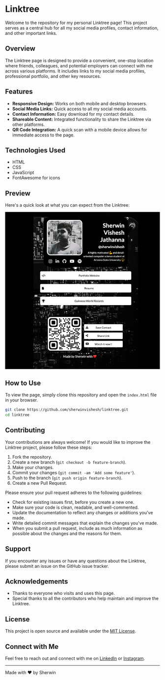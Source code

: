 # Linktree

Welcome to the repository for my personal Linktree page! This project serves as a central hub for all my social media profiles, contact information, and other important links.

## Overview

The Linktree page is designed to provide a convenient, one-stop location where friends, colleagues, and potential employers can connect with me across various platforms. It includes links to my social media profiles, professional portfolio, and other key resources.

## Features

- **Responsive Design:** Works on both mobile and desktop browsers.
- **Social Media Links:** Quick access to all my social media accounts.
- **Contact Information:** Easy download for my contact details.
- **Shareable Content:** Integrated functionality to share the Linktree via other platforms.
- **QR Code Integration:** A quick scan with a mobile device allows for immediate access to the page.

## Technologies Used

- HTML
- CSS
- JavaScript
- FontAwesome for icons

## Preview

Here's a quick look at what you can expect from the Linktree:

![Linktree Screenshot](https://raw.githubusercontent.com/sherwinvishesh/Linktree/main/Public/Screenshot.png)

## How to Use

To view the page, simply clone this repository and open the `index.html` file in your browser.

```bash
git clone https://github.com/sherwinvishesh/linktree.git
cd linktree
```

## Contributing

Your contributions are always welcome! If you would like to improve the Linktree project, please follow these steps:

1. Fork the repository.
2. Create a new branch (`git checkout -b feature-branch`).
3. Make your changes.
4. Commit your changes (`git commit -am 'Add some feature'`).
5. Push to the branch (`git push origin feature-branch`).
6. Create a new Pull Request.

Please ensure your pull request adheres to the following guidelines:

- Check for existing issues first, before you create a new one.
- Make sure your code is clean, readable, and well-commented.
- Update the documentation to reflect any changes or additions you've made.
- Write detailed commit messages that explain the changes you've made.
- When you submit a pull request, include as much information as possible about the changes and the reasons for them.

## Support

If you encounter any issues or have any questions about the Linktree, please submit an issue on the GitHub issue tracker.

## Acknowledgements

- Thanks to everyone who visits and uses this page.
- Special thanks to all the contributors who help maintain and improve the Linktree.

## License

This project is open source and available under the [MIT License](LICENSE).

## Connect with Me

Feel free to reach out and connect with me on [LinkedIn](https://www.linkedin.com/in/sherwinvishesh) or [Instagram](https://www.instagram.com/sherwinvishesh/).

---

Made with ❤️ by Sherwin



